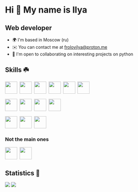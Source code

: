 # Hi 👋 My name is Ilya
## Web developer
* 🌍  I'm based in Moscow (ru)
* ✉️  You can contact me at [frolovilya@proton.me](mailto:frolovilya@proton.me)
* 🤝  I'm open to collaborating on interesting projects on python
## Skills ☘️
<img width=40 height=40 src="https://cdn.jsdelivr.net/gh/devicons/devicon@latest/icons/python/python-original.svg" />&nbsp;
<img width=40 height=40 src="https://cdn.jsdelivr.net/gh/devicons/devicon@latest/icons/django/django-plain.svg" />&nbsp;
<img width=40 height=40 src="https://cdn.jsdelivr.net/gh/devicons/devicon@latest/icons/qt/qt-original.svg" />&nbsp;
<img width=40 height=40 src="https://cdn.jsdelivr.net/gh/devicons/devicon@latest/icons/html5/html5-original.svg" />&nbsp;
<img width=40 height=40 src="https://cdn.jsdelivr.net/gh/devicons/devicon@latest/icons/css3/css3-original.svg" />&nbsp;
<img width=40 height=40 src="https://cdn.jsdelivr.net/gh/devicons/devicon@latest/icons/bootstrap/bootstrap-original.svg" />&nbsp;

<img width=40 height=40 src="https://cdn.jsdelivr.net/gh/devicons/devicon@latest/icons/git/git-original.svg" />&nbsp;
<img width=40 height=40 src="https://cdn.jsdelivr.net/gh/devicons/devicon@latest/icons/gitlab/gitlab-original.svg" />&nbsp;
<img width=40 height=40 src="https://cdn.jsdelivr.net/gh/devicons/devicon@latest/icons/docker/docker-original.svg" />&nbsp;
<img width=40 height=40 src="https://cdn.jsdelivr.net/gh/devicons/devicon@latest/icons/notion/notion-original.svg" />&nbsp;

<img width=40 height=40 src="https://cdn.jsdelivr.net/gh/devicons/devicon@latest/icons/postgresql/postgresql-original.svg" />&nbsp;
<img width=40 height=40 src="https://cdn.jsdelivr.net/gh/devicons/devicon@latest/icons/sqlite/sqlite-original-wordmark.svg" />&nbsp;
<img width=40 height=40 src="https://cdn.jsdelivr.net/gh/devicons/devicon@latest/icons/mongodb/mongodb-original-wordmark.svg" />&nbsp;
### Not the main ones
<img width=40 height=40 src="https://cdn.jsdelivr.net/gh/devicons/devicon@latest/icons/cplusplus/cplusplus-original.svg" />&nbsp;
<img width=40 height=40 src="https://cdn.jsdelivr.net/gh/devicons/devicon@latest/icons/nodejs/nodejs-original-wordmark.svg" />&nbsp;
## Statistics 🌿
![](http://github-profile-summary-cards.vercel.app/api/cards/most-commit-language?username=fusexo12&theme=gotham)
![](http://github-profile-summary-cards.vercel.app/api/cards/stats?username=fusexo12&theme=gotham)
